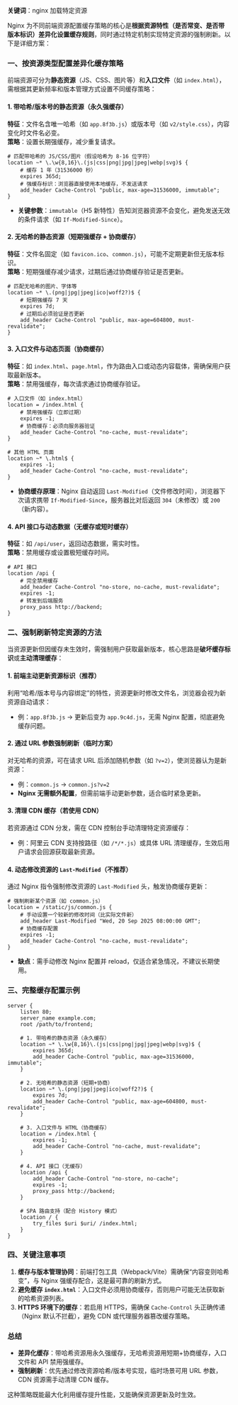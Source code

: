 **关键词**：nginx 加载特定资源

Nginx 为不同前端资源配置缓存策略的核心是**根据资源特性（是否常变、是否带版本标识）差异化设置缓存规则**，同时通过特定机制实现特定资源的强制刷新。以下是详细方案：

### 一、按资源类型配置差异化缓存策略

前端资源可分为**静态资源**（JS、CSS、图片等）和**入口文件**（如 `index.html`），需根据其更新频率和版本管理方式设置不同缓存策略：

#### 1. 带哈希/版本号的静态资源（永久强缓存）

**特征**：文件名含唯一哈希（如 `app.8f3b.js`）或版本号（如 `v2/style.css`），内容变化时文件名必变。  
**策略**：设置长期强缓存，减少重复请求。

```nginx
# 匹配带哈希的 JS/CSS/图片（假设哈希为 8-16 位字符）
location ~* \.\w{8,16}\.(js|css|png|jpg|jpeg|webp|svg)$ {
    # 缓存 1 年（31536000 秒）
    expires 365d;
    # 强缓存标识：浏览器直接使用本地缓存，不发送请求
    add_header Cache-Control "public, max-age=31536000, immutable";
}
```

- **关键参数**：`immutable`（H5 新特性）告知浏览器资源不会变化，避免发送无效的条件请求（如 `If-Modified-Since`）。

#### 2. 无哈希的静态资源（短期强缓存 + 协商缓存）

**特征**：文件名固定（如 `favicon.ico`、`common.js`），可能不定期更新但无版本标识。  
**策略**：短期强缓存减少请求，过期后通过协商缓存验证是否更新。

```nginx
# 匹配无哈希的图片、字体等
location ~* \.(png|jpg|jpeg|ico|woff2?)$ {
    # 短期强缓存 7 天
    expires 7d;
    # 过期后必须验证是否更新
    add_header Cache-Control "public, max-age=604800, must-revalidate";
}
```

#### 3. 入口文件与动态页面（协商缓存）

**特征**：如 `index.html`、`page.html`，作为路由入口或动态内容载体，需确保用户获取最新版本。  
**策略**：禁用强缓存，每次请求通过协商缓存验证。

```nginx
# 入口文件（如 index.html）
location = /index.html {
    # 禁用强缓存（立即过期）
    expires -1;
    # 协商缓存：必须向服务器验证
    add_header Cache-Control "no-cache, must-revalidate";
}

# 其他 HTML 页面
location ~* \.html$ {
    expires -1;
    add_header Cache-Control "no-cache, must-revalidate";
}
```

- **协商缓存原理**：Nginx 自动返回 `Last-Modified`（文件修改时间），浏览器下次请求携带 `If-Modified-Since`，服务器比对后返回 `304`（未修改）或 `200`（新内容）。

#### 4. API 接口与动态数据（无缓存或短时缓存）

**特征**：如 `/api/user`，返回动态数据，需实时性。  
**策略**：禁用缓存或设置极短缓存时间。

```nginx
# API 接口
location /api {
    # 完全禁用缓存
    add_header Cache-Control "no-store, no-cache, must-revalidate";
    expires -1;
    # 转发到后端服务
    proxy_pass http://backend;
}
```

### 二、强制刷新特定资源的方法

当资源更新但因缓存未生效时，需强制用户获取最新版本，核心思路是**破坏缓存标识**或**主动清理缓存**：

#### 1. 前端主动更新资源标识（推荐）

利用“哈希/版本号与内容绑定”的特性，资源更新时修改文件名，浏览器会视为新资源自动请求：

- 例：`app.8f3b.js` → 更新后变为 `app.9c4d.js`，无需 Nginx 配置，彻底避免缓存问题。

#### 2. 通过 URL 参数强制刷新（临时方案）

对无哈希的资源，可在请求 URL 后添加随机参数（如 `?v=2`），使浏览器认为是新资源：

- 例：`common.js` → `common.js?v=2`
- **Nginx 无需额外配置**，但需前端手动更新参数，适合临时紧急更新。

#### 3. 清理 CDN 缓存（若使用 CDN）

若资源通过 CDN 分发，需在 CDN 控制台手动清理特定资源缓存：

- 例：阿里云 CDN 支持按路径（如 `/*/*.js`）或具体 URL 清理缓存，生效后用户请求会回源获取最新资源。

#### 4. 动态修改资源的 `Last-Modified`（不推荐）

通过 Nginx 指令强制修改资源的 `Last-Modified` 头，触发协商缓存更新：

```nginx
# 强制刷新某个资源（如 common.js）
location = /static/js/common.js {
    # 手动设置一个较新的修改时间（比实际文件新）
    add_header Last-Modified "Wed, 20 Sep 2025 08:00:00 GMT";
    # 协商缓存配置
    expires -1;
    add_header Cache-Control "no-cache, must-revalidate";
}
```

- **缺点**：需手动修改 Nginx 配置并 reload，仅适合紧急情况，不建议长期使用。

### 三、完整缓存配置示例

```nginx
server {
    listen 80;
    server_name example.com;
    root /path/to/frontend;

    # 1. 带哈希的静态资源（永久缓存）
    location ~* \.\w{8,16}\.(js|css|png|jpg|jpeg|webp|svg)$ {
        expires 365d;
        add_header Cache-Control "public, max-age=31536000, immutable";
    }

    # 2. 无哈希的静态资源（短期+协商）
    location ~* \.(png|jpg|jpeg|ico|woff2?)$ {
        expires 7d;
        add_header Cache-Control "public, max-age=604800, must-revalidate";
    }

    # 3. 入口文件与 HTML（协商缓存）
    location = /index.html {
        expires -1;
        add_header Cache-Control "no-cache, must-revalidate";
    }

    # 4. API 接口（无缓存）
    location /api {
        add_header Cache-Control "no-store, no-cache";
        expires -1;
        proxy_pass http://backend;
    }

    # SPA 路由支持（配合 History 模式）
    location / {
        try_files $uri $uri/ /index.html;
    }
}
```

### 四、关键注意事项

1. **缓存与版本管理协同**：前端打包工具（Webpack/Vite）需确保“内容变则哈希变”，与 Nginx 强缓存配合，这是最可靠的刷新方式。
2. **避免缓存 `index.html`**：入口文件必须用协商缓存，否则用户可能无法获取新的哈希资源列表。
3. **HTTPS 环境下的缓存**：若启用 HTTPS，需确保 `Cache-Control` 头正确传递（Nginx 默认不拦截），避免 CDN 或代理服务器篡改缓存策略。

### 总结

- **差异化缓存**：带哈希资源用永久强缓存，无哈希资源用短期+协商缓存，入口文件和 API 禁用强缓存。
- **强制刷新**：优先通过修改资源哈希/版本号实现，临时场景可用 URL 参数，CDN 资源需手动清理 CDN 缓存。

这种策略既能最大化利用缓存提升性能，又能确保资源更新及时生效。
